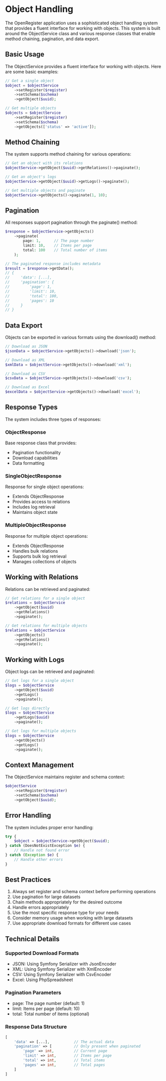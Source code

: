 # Object Handling

The OpenRegister application uses a sophisticated object handling system that provides a fluent interface for working with objects. This system is built around the ObjectService class and various response classes that enable method chaining, pagination, and data export.

## Basic Usage

The ObjectService provides a fluent interface for working with objects. Here are some basic examples:

```php
// Get a single object
$object = $objectService
    ->setRegister($register)
    ->setSchema($schema)
    ->getObject($uuid);

// Get multiple objects
$objects = $objectService
    ->setRegister($register)
    ->setSchema($schema)
    ->getObjects(['status' => 'active']);
```

## Method Chaining

The system supports method chaining for various operations:

```php
// Get an object with its relations
$objectService->getObject($uuid)->getRelations()->paginate();

// Get an object's logs
$objectService->getObject($uuid)->getLogs()->paginate();

// Get multiple objects and paginate
$objectService->getObjects()->paginate(1, 10);
```

## Pagination

All responses support pagination through the paginate() method:

```php
$response = $objectService->getObjects()
    ->paginate(
        page: 1,      // The page number
        limit: 10,    // Items per page
        total: 100    // Total number of items
    );

// The paginated response includes metadata
$result = $response->getData();
// {
//     'data': [...],
//     'pagination': {
//         'page': 1,
//         'limit': 10,
//         'total': 100,
//         'pages': 10
//     }
// }
```

## Data Export

Objects can be exported in various formats using the download() method:

```php
// Download as JSON
$jsonData = $objectService->getObjects()->download('json');

// Download as XML
$xmlData = $objectService->getObjects()->download('xml');

// Download as CSV
$csvData = $objectService->getObjects()->download('csv');

// Download as Excel
$excelData = $objectService->getObjects()->download('excel');
```

## Response Types

The system includes three types of responses:

### ObjectResponse

Base response class that provides:
- Pagination functionality
- Download capabilities
- Data formatting

### SingleObjectResponse

Response for single object operations:
- Extends ObjectResponse
- Provides access to relations
- Includes log retrieval
- Maintains object state

### MultipleObjectResponse

Response for multiple object operations:
- Extends ObjectResponse
- Handles bulk relations
- Supports bulk log retrieval
- Manages collections of objects

## Working with Relations

Relations can be retrieved and paginated:

```php
// Get relations for a single object
$relations = $objectService
    ->getObject($uuid)
    ->getRelations()
    ->paginate();

// Get relations for multiple objects
$relations = $objectService
    ->getObjects()
    ->getRelations()
    ->paginate();
```

## Working with Logs

Object logs can be retrieved and paginated:

```php
// Get logs for a single object
$logs = $objectService
    ->getObject($uuid)
    ->getLogs()
    ->paginate();

// Get logs directly
$logs = $objectService
    ->getLogs($uuid)
    ->paginate();

// Get logs for multiple objects
$logs = $objectService
    ->getObjects()
    ->getLogs()
    ->paginate();
```

## Context Management

The ObjectService maintains register and schema context:

```php
$objectService
    ->setRegister($register)
    ->setSchema($schema)
    ->getObject($uuid);
```

## Error Handling

The system includes proper error handling:

```php
try {
    $object = $objectService->getObject($uuid);
} catch (DoesNotExistException $e) {
    // Handle not found error
} catch (Exception $e) {
    // Handle other errors
}
```

## Best Practices

1. Always set register and schema context before performing operations
2. Use pagination for large datasets
3. Chain methods appropriately for the desired outcome
4. Handle errors appropriately
5. Use the most specific response type for your needs
6. Consider memory usage when working with large datasets
7. Use appropriate download formats for different use cases

## Technical Details

### Supported Download Formats
- JSON: Using Symfony Serializer with JsonEncoder
- XML: Using Symfony Serializer with XmlEncoder
- CSV: Using Symfony Serializer with CsvEncoder
- Excel: Using PhpSpreadsheet

### Pagination Parameters
- page: The page number (default: 1)
- limit: Items per page (default: 10)
- total: Total number of items (optional)

### Response Data Structure
```php
[
    'data' => [...],           // The actual data
    'pagination' => [          // Only present when paginated
        'page' => int,         // Current page
        'limit' => int,        // Items per page
        'total' => int,        // Total items
        'pages' => int,        // Total pages
    ]
]
``` 